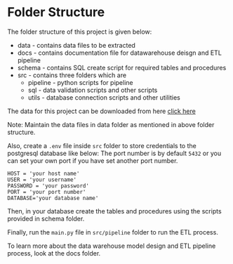 # Folder Structure

The folder structure of this project is given below:
* data - contains data files to be extracted
* docs - contains documentation file for datawarehouse deisgn and ETL pipeline
* schema - contains SQL create script for required tables and procedures
* src - contains three folders which are
    - pipeline - python scripts for pipeline
    - sql - data validation scripts and other scripts
    - utils - database connection scripts and other utilities

The data for this project can be downloaded from here [click here](https://www.kaggle.com/datasnaek/youtube-new)

Note: Maintain the data files in data folder as mentioned in above folder structure.

Also, create a `.env` file inside `src` folder to store credentials to the postgresql database like below:
The port number is by default `5432` or you can set your own port if you have set another port number.
```
HOST = 'your host name'
USER = 'your username'
PASSWORD = 'your password'
PORT = 'your port number'
DATABASE='your database name'
```
Then, in your database create the tables and procedures using the scripts provided in schema folder.

Finally, run the `main.py` file in `src/pipeline` folder to run the ETL process.

To learn more about the data warehouse model design and ETL pipeline process, look at the docs folder.